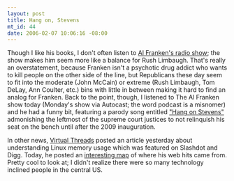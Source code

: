```yaml
--- 
layout: post
title: Hang on, Stevens
mt_id: 44
date: 2006-02-07 10:06:16 -08:00
---
```

Though I like his books, I don't often listen to [Al Franken's radio show](http://shows.airamericaradio.com/alfrankenshow/); the show makes him seem more like a balance for Rush Limbaugh.  That's really an overstatement, because Franken isn't a psychotic drug addict who wants to kill people on the other side of the line, but Republicans these day seem to fit into the moderate (John McCain) or extreme (Rush Limbaugh, Tom DeLay, Ann Coulter, etc.) bins with little in between making it hard to find an analog for Franken.  Back to the point, though, I listened to The Al Franken show today (Monday's show via Autocast; the word podcast is a misnomer) and he had a funny bit, featuring a parody song entitled ["Hang on Stevens"](http://shows.airamericaradio.com/alfrankenshow/node/4154) admonishing the leftmost of the supreme court justices to not relinquish his seat on the bench until after the 2009 inauguration.

In other news, [Virtual Threads](http://virtualthreads.blogspot.com) posted an article yesterday about understanding Linux memory usage which was featured on Slashdot and Digg.  Today, he posted an [interesting map](http://virtualthreads.blogspot.com/2006/02/hello-world.html) of where his web hits came from.  Pretty cool to look at; I didn't realize there were so many technology inclined people in the central US.
